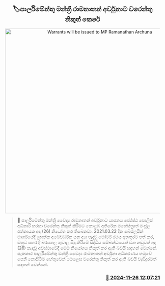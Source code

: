 <p align='center'><b><h2 align='center' title='Warrants will be issued to MP Ramanathan Archuna'>🏷පාර්ලිමේන්තු මන්ත්‍රී රාමනාතන් අර්චුනාට වරෙන්තු නිකුත් කෙරේ</h2></b></p>
<p align='center'><img src='https://helakuru.sgp1.cdn.digitaloceanspaces.com/esana/images/lib/archchuna-ramanathan-tt.jpg' width='600' alt='Warrants will be issued to MP Ramanathan Archuna'></p>

>📝 පාර්ලිමේන්තු මන්ත්‍රී වෛද්‍ය රාමනාතන් අර්චුනාට යාපනය ජ්‍යේෂ්ඨ පොලිස් අධිකාරී හරහා වරෙන්තු නිකුත් කිරීමට කොළඹ අතිරේක මහේස්ත්‍රාත් මංජුල රත්නායක අද (26) නියෝග කර තිබෙනවා.
2021.03.22 දින බේස්ලයින් මාර්ගයේදී ලසන්ක අබේවර්ධන යන අය පැදවූ මෝටර් රථය අනතුරට පත් කර, ඔහුට පහර දී බරපතල තුවාල සිදු කිරීමේ සිද්ධිය සම්බන්ධයෙන් වන නඩුවක් අද (26) කැඳවූ අවස්ථාවේදී මෙම නියෝගය නිකුත් කර ඇති බවයි සඳහන් වෙන්නේ.
සැකකාර පාර්ලිමේන්තු මන්ත්‍රී වෛද්‍ය රාමනාතන් අර්චුනා අධිකරණය හමුවේ පෙනී නොසිටීම හේතුවෙන් මෙලෙස වරෙන්තු නිකුත් කර ඇති බවයි වැඩිදුරටත් සඳහන් වෙන්නේ.


<h3 align='right'><a href='https://www.helakuru.lk/esana/p/105455/'>📅 2024-11-26 12:07:21</a></h3>
